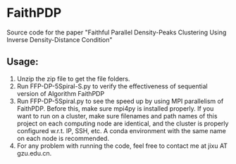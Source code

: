 # FaithPDP
Source code for the paper "Faithful Parallel Density-Peaks Clustering Using Inverse Density-Distance Condition"

## Usage:
1. Unzip the zip file to get the file folders.
2. Run FFP-DP-5Spiral-S.py to verify the effectiveness of sequential version of Algorithm FaithPDP
3. Run FFP-DP-5Spiral.py to see the speed up by using MPI parallelism of FaithPDP. Before this, make sure mpi4py is installed properly. If you want to run on a cluster, make sure filenames and path names of this project on each computing node are identical, and the cluster is properly configured w.r.t. IP, SSH, etc. A conda environment with the same name on each node is recommended.
4. For any problem with running the code, feel free to contact me at jixu AT gzu.edu.cn.

